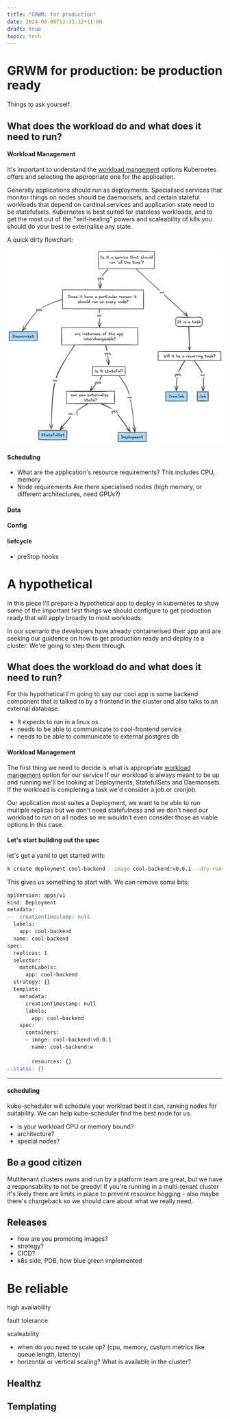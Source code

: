 ```yaml
---
title: "GRWM: for production"
date: 2024-08-08T12:32:12+11:00
draft: true
topic: tech
---
```


# GRWM for production: be production ready

Things to ask yourself.


## What does the workload do and what does it need to run?

#### Workload Management

It's important to understand the [workload mangement](https://kubernetes.io/docs/concepts/workloads/controllers/) options Kubernetes offers and selecting the appropriate one for the application.

Generally applications should run as deployments. 
Specialised services that monitor things on nodes should be daemonsets, and certain stateful workloads that depend on cardinal services and application state need to be statefulsets.
Kubernetes is best suited for stateless workloads, and to get the most out of the "self-healing" powers and scaleability of k8s you should do your best to externalise any state.

A quick dirty flowchart:

![image](images/workload-management-flow-chart.png)


#### Scheduling
- What are the application's resource requirements? This includes CPU, memory
- Node requirements
  Are there specialised nodes (high memory, or different architectures, need GPUs?)

#### Data

#### Config


#### liefcycle
- preStop hooks




# A hypothetical

In this piece I'll prepare a hypothetical app to deploy in kubernetes to show some of the important first things we should configure to get production ready that will apply broadly to most workloads.

In our scenario the developers have already containerised their app and are seeking our guidence on how to get production ready and deploy to a cluster. We're going to step them through.

## What does the workload do and what does it need to run?

For this hypothetical I'm going to say our cool app is some backend component that is talked to by a frontend in the cluster and also talks to an external database.

- It expects to run in a linux os.
- needs to be able to communicate to cool-frontend service
- needs to be able to communicate to external postgres db


#### Workload Management

The first thing we need to decide is what is appropriate [workload mangement](https://kubernetes.io/docs/concepts/workloads/controllers/) option for our service
If our workload is always meant to be up and running we'll be looking at Deployments, StatefulSets and Daemonsets. If the workload is completing a task we'd consider a job or cronjob.

Our application most suites a Deployment, we want to be able to run multiple replicas but we don't need statefulness and we don't need our workload to run on all nodes so we wouldn't even consider those as viable options in this case.

#### Let's start building out the spec

let's get a yaml to get started with:

```bash
k create deployment cool-backend --image cool-backend:v0.0.1 --dry-run=client -o yaml > cool-deployment.yaml
```

This gives us something to start with. We can remove some bits:

```diff
apiVersion: apps/v1
kind: Deployment
metadata:
--  creationTimestamp: null
  labels:
    app: cool-backend
  name: cool-backend
spec:
  replicas: 1
  selector:
    matchLabels:
      app: cool-backend
  strategy: {}
  template:
    metadata:
      creationTimestamp: null
      labels:
        app: cool-backend
    spec:
      containers:
      - image: cool-backend:v0.0.1
        name: cool-backend:w

        resources: {}
--status: {}
```

----

#### scheduling
kube-scheduler will schedule your workload best it can, ranking nodes for suitability. We can help kube-scheduler find the best node for us.

- is your workload CPU or memory bound?
- architecture?
- special nodes?

## Be a good citizen 

Multitenant clusters owns and run by a platform team are great, but we have a responsability to not be greedy! If you're running in a multi-tenant cluster it's likely there are limits in place to prevent resource hogging - also maybe there's chargeback so we should care about what we really need.


## Releases
- how are you promoting images?
- strategy?
- CICD?
- k8s side, PDB, how blue green implemented

# Be reliable
high availability

fault tolerance 

scaleability

- when do you need to scale up? (cpu, memory, custom metrics like queue length, latency)
- horizontal or vertical scaling? What is available in the cluster?

## Healthz


## Templating
